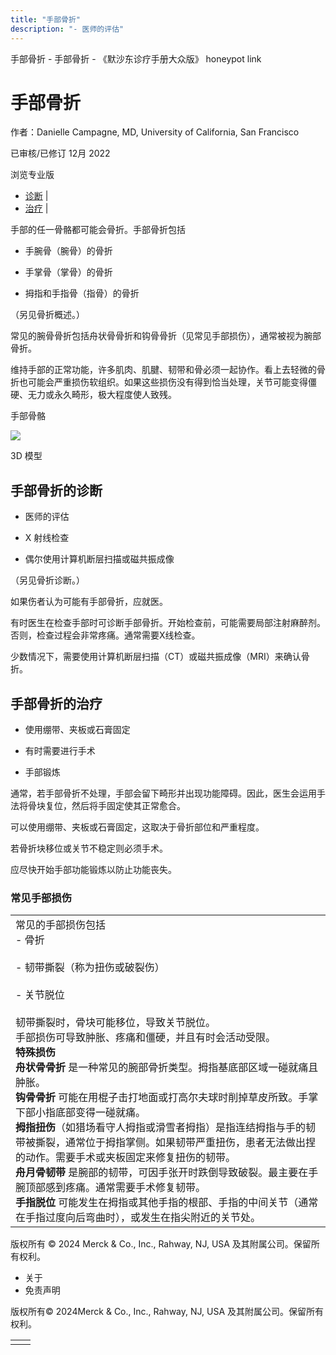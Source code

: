 ```yaml
---
title: "手部骨折"
description: "- 医师的评估"
---
```


﻿手部骨折 \- 手部骨折 \- 《默沙东诊疗手册大众版》 honeypot link

# 手部骨折

作者：Danielle Campagne, MD, University of California, San Francisco

已审核/已修订 12月 2022

浏览专业版

- [诊断](#诊断_v13966645_zh) \|
- [治疗](#治疗_v13966657_zh) \|

手部的任一骨骼都可能会骨折。手部骨折包括

- 手腕骨（腕骨）的骨折

- 手掌骨（掌骨）的骨折

- 拇指和手指骨（指骨）的骨折


（另见骨折概述。）

常见的腕骨骨折包括舟状骨骨折和钩骨骨折（见常见手部损伤），通常被视为腕部骨折。

维持手部的正常功能，许多肌肉、肌腱、韧带和骨必须一起协作。看上去轻微的骨折也可能会严重损伤软组织。如果这些损伤没有得到恰当处理，关节可能变得僵硬、无力或永久畸形，极大程度使人致残。

手部骨骼

![](https://edge.sitecorecloud.io/mmanual-ssq1ci05/media/home/images/b/i/o/biodigital-human-snapshot-bones-hand-cv-sized_zh.jpg?thn=0&sc_lang=zh&mw=500)

3D 模型

## 手部骨折的诊断

- 医师的评估

- X 射线检查

- 偶尔使用计算机断层扫描或磁共振成像


（另见骨折诊断。）

如果伤者认为可能有手部骨折，应就医。

有时医生在检查手部时可诊断手部骨折。开始检查前，可能需要局部注射麻醉剂。否则，检查过程会非常疼痛。通常需要X线检查。

少数情况下，需要使用计算机断层扫描（CT）或磁共振成像（MRI）来确认骨折。

## 手部骨折的治疗

- 使用绷带、夹板或石膏固定

- 有时需要进行手术

- 手部锻炼


通常，若手部骨折不处理，手部会留下畸形并出现功能障碍。因此，医生会运用手法将骨块复位，然后将手固定使其正常愈合。

可以使用绷带、夹板或石膏固定，这取决于骨折部位和严重程度。

若骨折块移位或关节不稳定则必须手术。

应尽快开始手部功能锻炼以防止功能丧失。

### 常见手部损伤

|     |
| --- |
| 常见的手部损伤包括<br>- 骨折<br>  <br>- 韧带撕裂（称为扭伤或破裂伤）<br>  <br>- 关节脱位<br>  <br>韧带撕裂时，骨块可能移位，导致关节脱位。<br>手部损伤可导致肿胀、疼痛和僵硬，并且有时会活动受限。<br>**特殊损伤**<br>**舟状骨骨折** 是一种常见的腕部骨折类型。拇指基底部区域一碰就痛且肿胀。<br>**钩骨骨折** 可能在用棍子击打地面或打高尔夫球时削掉草皮所致。手掌下部小指底部变得一碰就痛。<br>**拇指扭伤**（如猎场看守人拇指或滑雪者拇指）是指连结拇指与手的韧带被撕裂，通常位于拇指掌侧。如果韧带严重扭伤，患者无法做出捏的动作。需要手术或夹板固定来修复扭伤的韧带。<br>**舟月骨韧带** 是腕部的韧带，可因手张开时跌倒导致破裂。最主要在手腕顶部感到疼痛。通常需要手术修复韧带。<br>**手指脱位** 可能发生在拇指或其他手指的根部、手指的中间关节（通常在手指过度向后弯曲时），或发生在指尖附近的关节处。<br> |



版权所有 © 2024
Merck & Co., Inc., Rahway, NJ, USA 及其附属公司。保留所有权利。

- 关于
- 免责声明

版权所有© 2024Merck & Co., Inc., Rahway, NJ, USA 及其附属公司。保留所有权利。

|     |     |
| --- | --- |
|  |  |